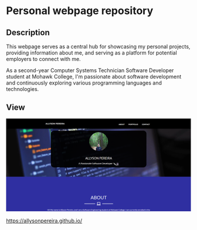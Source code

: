 # Personal webpage repository

## Description

This webpage serves as a central hub for showcasing my personal projects, providing information about me, and serving as a platform for potential employers to connect with me. 

As a second-year Computer Systems Technician Software Developer student at Mohawk College, I'm passionate about software development and continuously exploring various programming languages and technologies.

## View

<img src="assets/images/webpagescreenshot.png">


https://allysonpereira.github.io/











